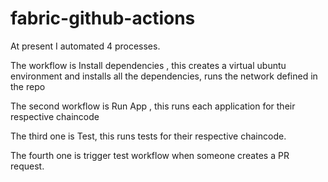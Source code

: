 # fabric-github-actions

At present I automated 4 processes.

The workflow is Install dependencies , this creates a virtual ubuntu environment and installs all the dependencies, runs the network defined in the  repo

The second workflow is Run App , this runs each application  for their respective chaincode

The third one is Test, this runs  tests for their respective chaincode.

The fourth one is trigger test workflow when someone creates a PR request.


